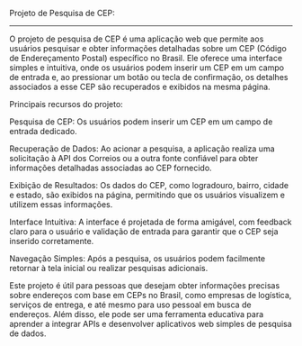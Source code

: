 Projeto de Pesquisa de CEP:

<hr>

O projeto de pesquisa de CEP é uma aplicação web que permite aos usuários pesquisar e obter informações detalhadas sobre um CEP (Código de Endereçamento Postal) específico no Brasil. Ele oferece uma interface simples e intuitiva, onde os usuários podem inserir um CEP em um campo de entrada e, ao pressionar um botão ou tecla de confirmação, os detalhes associados a esse CEP são recuperados e exibidos na mesma página.

Principais recursos do projeto:

Pesquisa de CEP: Os usuários podem inserir um CEP em um campo de entrada dedicado.

Recuperação de Dados: Ao acionar a pesquisa, a aplicação realiza uma solicitação à API dos Correios ou a outra fonte confiável para obter informações detalhadas associadas ao CEP fornecido.

Exibição de Resultados: Os dados do CEP, como logradouro, bairro, cidade e estado, são exibidos na página, permitindo que os usuários visualizem e utilizem essas informações.

Interface Intuitiva: A interface é projetada de forma amigável, com feedback claro para o usuário e validação de entrada para garantir que o CEP seja inserido corretamente.

Navegação Simples: Após a pesquisa, os usuários podem facilmente retornar à tela inicial ou realizar pesquisas adicionais.

Este projeto é útil para pessoas que desejam obter informações precisas sobre endereços com base em CEPs no Brasil, como empresas de logística, serviços de entrega, e até mesmo para uso pessoal em busca de endereços. Além disso, ele pode ser uma ferramenta educativa para aprender a integrar APIs e desenvolver aplicativos web simples de pesquisa de dados.
